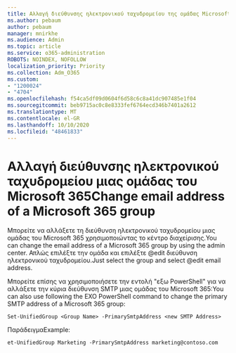 ```yaml
---
title: Αλλαγή διεύθυνσης ηλεκτρονικού ταχυδρομείου της ομάδας Microsoft 365
ms.author: pebaum
author: pebaum
manager: mnirkhe
ms.audience: Admin
ms.topic: article
ms.service: o365-administration
ROBOTS: NOINDEX, NOFOLLOW
localization_priority: Priority
ms.collection: Adm_O365
ms.custom:
- "1200024"
- "4704"
ms.openlocfilehash: f54ca5df09d0604f6d58c6c8a41dc907485e1f04
ms.sourcegitcommit: beb9715ac0c8e8333fef6764ecd346b7401a2612
ms.translationtype: MT
ms.contentlocale: el-GR
ms.lasthandoff: 10/10/2020
ms.locfileid: "48461833"
---
```

# <a name="change-email-address-of-a-microsoft-365-group"></a><span data-ttu-id="d4eff-102">Αλλαγή διεύθυνσης ηλεκτρονικού ταχυδρομείου μιας ομάδας του Microsoft 365</span><span class="sxs-lookup"><span data-stu-id="d4eff-102">Change email address of a Microsoft 365 group</span></span>

<span data-ttu-id="d4eff-103">Μπορείτε να αλλάξετε τη διεύθυνση ηλεκτρονικού ταχυδρομείου μιας ομάδας του Microsoft 365 χρησιμοποιώντας το κέντρο διαχείρισης.</span><span class="sxs-lookup"><span data-stu-id="d4eff-103">You can change the email address of a Microsoft 365 group by using the admin center.</span></span> <span data-ttu-id="d4eff-104">Απλώς επιλέξτε την ομάδα και επιλέξτε @edit διεύθυνση ηλεκτρονικού ταχυδρομείου.</span><span class="sxs-lookup"><span data-stu-id="d4eff-104">Just select the group and select @edit email address.</span></span>

<span data-ttu-id="d4eff-105">Μπορείτε επίσης να χρησιμοποιήσετε την εντολή "εξω PowerShell" για να αλλάξετε την κύρια διεύθυνση SMTP μιας ομάδας του Microsoft 365:</span><span class="sxs-lookup"><span data-stu-id="d4eff-105">You can also use following the EXO PowerShell command to change the primary SMTP address of a Microsoft 365 group:</span></span>

`Set-UnifiedGroup <Group Name> -PrimarySmtpAddress <new SMTP Address>`

<span data-ttu-id="d4eff-106">Παράδειγμα</span><span class="sxs-lookup"><span data-stu-id="d4eff-106">Example:</span></span>

`et-UnifiedGroup Marketing -PrimarySmtpAddress marketing@contoso.com`
